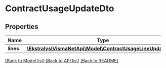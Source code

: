 # ContractUsageUpdateDto

## Properties
Name | Type | Description | Notes
------------ | ------------- | ------------- | -------------
**lines** | [**\Ekstralys\VismaNetApi\Model\ContractUsageLineUpdateDto[]**](ContractUsageLineUpdateDto.md) |  | [optional] 

[[Back to Model list]](../README.md#documentation-for-models) [[Back to API list]](../README.md#documentation-for-api-endpoints) [[Back to README]](../README.md)



